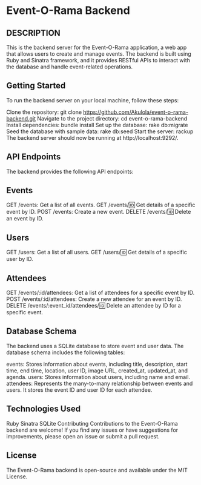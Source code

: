 # Event-O-Rama Backend
 ## DESCRIPTION ##
This is the backend server for the Event-O-Rama application, a web app that allows users to create and manage events.
The backend is built using Ruby and Sinatra framework, and it provides RESTful APIs to interact with the database and handle event-related operations.

## Getting Started ##
To run the backend server on your local machine, follow these steps:

Clone the repository: git clone https://github.com/Akulola/event-o-rama-backend.git
Navigate to the project directory: cd event-o-rama-backend
Install dependencies: bundle install
Set up the database: rake db:migrate
Seed the database with sample data: rake db:seed
Start the server: rackup
The backend server should now be running at http://localhost:9292/.

## API Endpoints ##
The backend provides the following API endpoints:

## Events ##
GET /events: Get a list of all events.
GET /events/:id: Get details of a specific event by ID.
POST /events: Create a new event.
DELETE /events/:id: Delete an event by ID.

## Users ##
GET /users: Get a list of all users.
GET /users/:id: Get details of a specific user by ID.

## Attendees ##
GET /events/:id/attendees: Get a list of attendees for a specific event by ID.
POST /events/:id/attendees: Create a new attendee for an event by ID.
DELETE /events/:event_id/attendees/:id: Delete an attendee by ID for a specific event.

## Database Schema ##
The backend uses a SQLite database to store event and user data. The database schema includes the following tables:

events: Stores information about events, including title, description, start time, end time, location, user ID, image URL, created_at, updated_at, and agenda.
users: Stores information about users, including name and email.
attendees: Represents the many-to-many relationship between events and users. It stores the event ID and user ID for each attendee.

## Technologies Used ##
Ruby
Sinatra
SQLite
Contributing
Contributions to the Event-O-Rama backend are welcome! If you find any issues or have suggestions for improvements, please open an issue or submit a pull request.

## License ##
The Event-O-Rama backend is open-source and available under the MIT License.


